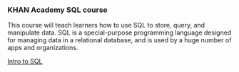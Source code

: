 ### KHAN Academy SQL course
This course will teach learners how to use SQL to store, query, and manipulate data. 
SQL is a special-purpose programming language designed for managing data in a relational database, and is used by a huge number of apps and organizations.

[Intro to SQL](https://www.khanacademy.org/computing/computer-programming/sql)
